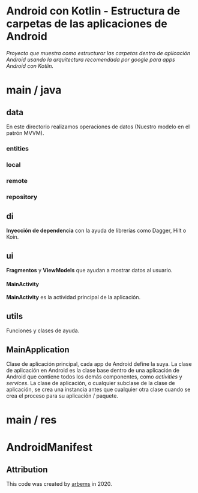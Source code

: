 # Android con Kotlin - Estructura de carpetas de las aplicaciones de Android

*Proyecto que muestra como estructurar las carpetas dentro de aplicación Android usando la arquitectura recomendada por google para apps Android con Kotlin.*

# main / java

## data

En este directorio realizamos operaciones de datos (Nuestro modelo en el patrón MVVM). 

### entities
### local
### remote
### repository
 
## di

**Inyección de dependencia** con la ayuda de librerías como Dagger, Hilt o Koin.

## ui

**Fragmentos** y **ViewModels** que ayudan a mostrar datos al usuario.

#### MainActivity

**MainActivity** es la actividad principal de la aplicación.

## utils

Funciones y clases de ayuda.

## MainApplication

Clase de aplicación principal, cada app de Android define la suya. La clase de aplicación en Android es la clase base dentro de una aplicación de Android que contiene todos los demás componentes, como *activities* y *services*. La clase de aplicación, o cualquier subclase de la clase de aplicación, se crea una instancia antes que cualquier otra clase cuando se crea el proceso para su aplicación / paquete.

# main / res

# AndroidManifest

## Attribution

This code was created by [arbems](https://github.com/arbems) in 2020.
